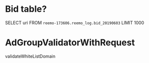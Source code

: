 # Bid table?
SELECT uri FROM `reemo-173606.reemo_log.bid_20190603` LIMIT 1000

# AdGroupValidatorWithRequest
validateWhiteListDomain

